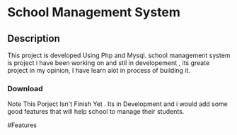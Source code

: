 # School Management System 

## Description
This project is developed Using Php and Mysql.
school management system is project i have been working on and stil in developement , its greate project in my opinion, I have learn alot in process of building it.

### Download 
Note This Porject Isn't Finish Yet .
Its in Development and i would add some good features that will help school to manage their students.


#Features
